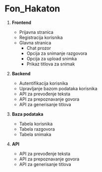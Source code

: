 # Fon_Hakaton
1. **Frontend**
    - Prijavna stranica
    - Registracija korisnika
    - Glavna stranica
        - Chat prozor
        - Opcija za snimanje razgovora
        - Opcija za upload snimka
        - Prikaz titlova za snimak

2. **Backend**
    - Autentifikacija korisnika
    - Upravljanje bazom podataka korisnika
    - API za prevođenje teksta
    - API za prepoznavanje govora
    - API za generisanje titlova

3. **Baza podataka**
    - Tabela korisnika
    - Tabela razgovora
    - Tabela snimaka

4. **API**
    - API za prevođenje teksta
    - API za prepoznavanje govora
    - API za generisanje titlova
